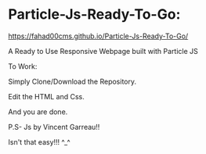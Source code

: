 # Particle-Js-Ready-To-Go:

https://fahad00cms.github.io/Particle-Js-Ready-To-Go/

A Ready to Use Responsive Webpage built with Particle JS

To Work:

Simply Clone/Download the Repository.

Edit the HTML and Css.

And you are done.

P.S- Js by  Vincent Garreau!!

Isn't that easy!!!  ^_^


